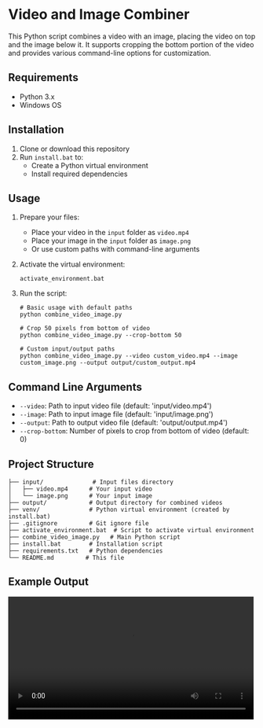 # Video and Image Combiner

This Python script combines a video with an image, placing the video on top and the image below it. It supports cropping the bottom portion of the video and provides various command-line options for customization.

## Requirements

- Python 3.x
- Windows OS

## Installation

1. Clone or download this repository
2. Run `install.bat` to:
   - Create a Python virtual environment
   - Install required dependencies

## Usage

1. Prepare your files:

   - Place your video in the `input` folder as `video.mp4`
   - Place your image in the `input` folder as `image.png`
   - Or use custom paths with command-line arguments

2. Activate the virtual environment:

   ```batch
   activate_environment.bat
   ```

3. Run the script:

   ```batch
   # Basic usage with default paths
   python combine_video_image.py

   # Crop 50 pixels from bottom of video
   python combine_video_image.py --crop-bottom 50

   # Custom input/output paths
   python combine_video_image.py --video custom_video.mp4 --image custom_image.png --output output/custom_output.mp4
   ```

## Command Line Arguments

- `--video`: Path to input video file (default: 'input/video.mp4')
- `--image`: Path to input image file (default: 'input/image.png')
- `--output`: Path to output video file (default: 'output/output.mp4')
- `--crop-bottom`: Number of pixels to crop from bottom of video (default: 0)

## Project Structure

```
├── input/              # Input files directory
│   ├── video.mp4      # Your input video
│   └── image.png      # Your input image
├── output/            # Output directory for combined videos
├── venv/              # Python virtual environment (created by install.bat)
├── .gitignore         # Git ignore file
├── activate_environment.bat  # Script to activate virtual environment
├── combine_video_image.py   # Main Python script
├── install.bat        # Installation script
├── requirements.txt   # Python dependencies
└── README.md         # This file
```

## Example Output

<video src='https://github.com/BenjaminKobjolke/CombineVideoAndImageToVideo/raw/refs/heads/main/output_example/output.mp4' width=500 controls autoplay/>

This example demonstrates how the script combines a video with an image, placing the video on top and the image below it.

## Notes

- The script will automatically create the output directory if it doesn't exist
- Input and output directories are ignored by git to avoid committing large media files
